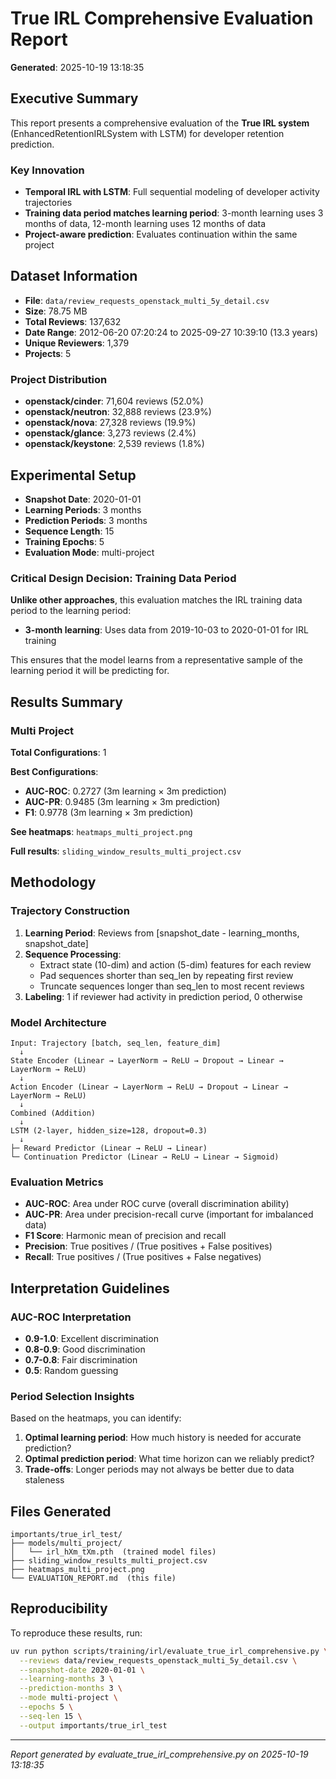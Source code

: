 # True IRL Comprehensive Evaluation Report

**Generated**: 2025-10-19 13:18:35

## Executive Summary

This report presents a comprehensive evaluation of the **True IRL system** (EnhancedRetentionIRLSystem with LSTM) for developer retention prediction.

### Key Innovation

- **Temporal IRL with LSTM**: Full sequential modeling of developer activity trajectories
- **Training data period matches learning period**: 3-month learning uses 3 months of data, 12-month learning uses 12 months of data
- **Project-aware prediction**: Evaluates continuation within the same project

## Dataset Information

- **File**: `data/review_requests_openstack_multi_5y_detail.csv`
- **Size**: 78.75 MB
- **Total Reviews**: 137,632
- **Date Range**: 2012-06-20 07:20:24 to 2025-09-27 10:39:10 (13.3 years)
- **Unique Reviewers**: 1,379
- **Projects**: 5

### Project Distribution

- **openstack/cinder**: 71,604 reviews (52.0%)
- **openstack/neutron**: 32,888 reviews (23.9%)
- **openstack/nova**: 27,328 reviews (19.9%)
- **openstack/glance**: 3,273 reviews (2.4%)
- **openstack/keystone**: 2,539 reviews (1.8%)

## Experimental Setup

- **Snapshot Date**: 2020-01-01
- **Learning Periods**: 3 months
- **Prediction Periods**: 3 months
- **Sequence Length**: 15
- **Training Epochs**: 5
- **Evaluation Mode**: multi-project

### Critical Design Decision: Training Data Period

**Unlike other approaches**, this evaluation matches the IRL training data period to the learning period:

- **3-month learning**: Uses data from 2019-10-03 to 2020-01-01 for IRL training

This ensures that the model learns from a representative sample of the learning period it will be predicting for.

## Results Summary

### Multi Project

**Total Configurations**: 1

**Best Configurations**:

- **AUC-ROC**: 0.2727 (3m learning × 3m prediction)
- **AUC-PR**: 0.9485 (3m learning × 3m prediction)
- **F1**: 0.9778 (3m learning × 3m prediction)

**See heatmaps**: `heatmaps_multi_project.png`

**Full results**: `sliding_window_results_multi_project.csv`

## Methodology

### Trajectory Construction

1. **Learning Period**: Reviews from [snapshot_date - learning_months, snapshot_date]
2. **Sequence Processing**:
   - Extract state (10-dim) and action (5-dim) features for each review
   - Pad sequences shorter than seq_len by repeating first review
   - Truncate sequences longer than seq_len to most recent reviews
3. **Labeling**: 1 if reviewer had activity in prediction period, 0 otherwise

### Model Architecture

```
Input: Trajectory [batch, seq_len, feature_dim]
  ↓
State Encoder (Linear → LayerNorm → ReLU → Dropout → Linear → LayerNorm → ReLU)
  ↓
Action Encoder (Linear → LayerNorm → ReLU → Dropout → Linear → LayerNorm → ReLU)
  ↓
Combined (Addition)
  ↓
LSTM (2-layer, hidden_size=128, dropout=0.3)
  ↓
├─ Reward Predictor (Linear → ReLU → Linear)
└─ Continuation Predictor (Linear → ReLU → Linear → Sigmoid)
```

### Evaluation Metrics

- **AUC-ROC**: Area under ROC curve (overall discrimination ability)
- **AUC-PR**: Area under precision-recall curve (important for imbalanced data)
- **F1 Score**: Harmonic mean of precision and recall
- **Precision**: True positives / (True positives + False positives)
- **Recall**: True positives / (True positives + False negatives)

## Interpretation Guidelines

### AUC-ROC Interpretation

- **0.9-1.0**: Excellent discrimination
- **0.8-0.9**: Good discrimination
- **0.7-0.8**: Fair discrimination
- **0.5**: Random guessing

### Period Selection Insights

Based on the heatmaps, you can identify:

1. **Optimal learning period**: How much history is needed for accurate prediction?
2. **Optimal prediction period**: What time horizon can we reliably predict?
3. **Trade-offs**: Longer periods may not always be better due to data staleness

## Files Generated

```
importants/true_irl_test/
├── models/multi_project/
│   └── irl_hXm_tXm.pth  (trained model files)
├── sliding_window_results_multi_project.csv
├── heatmaps_multi_project.png
└── EVALUATION_REPORT.md  (this file)
```

## Reproducibility

To reproduce these results, run:

```bash
uv run python scripts/training/irl/evaluate_true_irl_comprehensive.py \
  --reviews data/review_requests_openstack_multi_5y_detail.csv \
  --snapshot-date 2020-01-01 \
  --learning-months 3 \
  --prediction-months 3 \
  --mode multi-project \
  --epochs 5 \
  --seq-len 15 \
  --output importants/true_irl_test
```

---

*Report generated by evaluate_true_irl_comprehensive.py on 2025-10-19 13:18:35*